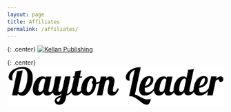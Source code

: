 ```yaml
---
layout: page
title: Affiliates
permalink: /affiliates/
---
```


{: .center}
[![Kellan Publishing](https://kellanpublishing.3dcartstores.com/assets/images/affiliateBanners/affiliateBanner1.jpg "Kellan Publishing")](https://kellanpublishing.3dcartstores.com/?AffId=9)

{: .center}
[![Dayton Leader](https://raw.githubusercontent.com/KateSebeny/katesebeny.github.io/master/images/DaytonLeader.png "Dayton Leader")](http://daytonleader.wix.com/daytonleader)
